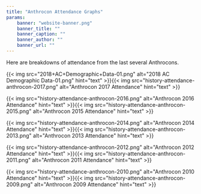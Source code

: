 ```yaml
---
title: "Anthrocon Attendance Graphs"
params:
    banner: "website-banner.png"
    banner_title: ""
    banner_caption: ""
    banner_author: ""
    banner_url: ""
---
```


Here are breakdowns of attendance from the last several Anthrocons.

{{< img src="2018+AC+Demographic+Data-01.png" alt="2018 AC Demographic Data-01.png" hint="text" >}}{{< img src="history-attendance-anthrocon-2017.png" alt="Anthrocon 2017 Attendance" hint="text" >}}

{{< img src="history-attendance-anthrocon-2016.png" alt="Anthrocon 2016 Attendance" hint="text" >}}{{< img src="history-attendance-anthrocon-2015.png" alt="Anthrocon 2015 Attendance" hint="text" >}}

{{< img src="history-attendance-anthrocon-2014.png" alt="Anthrocon 2014 Attendance" hint="text" >}}{{< img src="history-attendance-anthrocon-2013.png" alt="Anthrocon 2013 Attendance" hint="text" >}}

{{< img src="history-attendance-anthrocon-2012.png" alt="Anthrocon 2012 Attendance" hint="text" >}}{{< img src="history-attendance-anthrocon-2011.png" alt="Anthrocon 2011 Attendance" hint="text" >}}

{{< img src="history-attendance-anthrocon-2010.png" alt="Anthrocon 2010 Attendance" hint="text" >}}{{< img src="history-attendance-anthrocon-2009.png" alt="Anthrocon 2009 Attendance" hint="text" >}}
